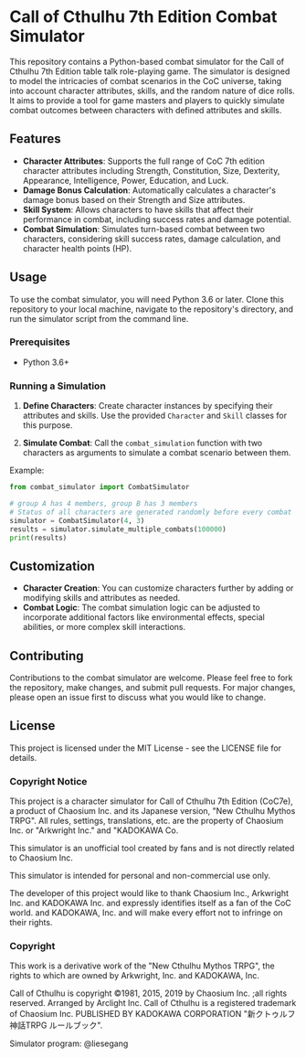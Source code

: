 # Call of Cthulhu 7th Edition Combat Simulator

This repository contains a Python-based combat simulator for the Call of Cthulhu 7th Edition table talk role-playing game. The simulator is designed to model the intricacies of combat scenarios in the CoC universe, taking into account character attributes, skills, and the random nature of dice rolls. It aims to provide a tool for game masters and players to quickly simulate combat outcomes between characters with defined attributes and skills.

## Features

- **Character Attributes**: Supports the full range of CoC 7th edition character attributes including Strength, Constitution, Size, Dexterity, Appearance, Intelligence, Power, Education, and Luck.
- **Damage Bonus Calculation**: Automatically calculates a character's damage bonus based on their Strength and Size attributes.
- **Skill System**: Allows characters to have skills that affect their performance in combat, including success rates and damage potential.
- **Combat Simulation**: Simulates turn-based combat between two characters, considering skill success rates, damage calculation, and character health points (HP).

## Usage

To use the combat simulator, you will need Python 3.6 or later. Clone this repository to your local machine, navigate to the repository's directory, and run the simulator script from the command line.

### Prerequisites

- Python 3.6+

### Running a Simulation

1. **Define Characters**: Create character instances by specifying their attributes and skills. Use the provided `Character` and `Skill` classes for this purpose.

2. **Simulate Combat**: Call the `combat_simulation` function with two characters as arguments to simulate a combat scenario between them.

Example:


```python
from combat_simulator import CombatSimulator

# group A has 4 members, group B has 3 members
# Status of all characters are generated randomly before every combat
simulator = CombatSimulator(4, 3)
results = simulator.simulate_multiple_combats(100000)
print(results)

```

## Customization

- **Character Creation**: You can customize characters further by adding or modifying skills and attributes as needed.
- **Combat Logic**: The combat simulation logic can be adjusted to incorporate additional factors like environmental effects, special abilities, or more complex skill interactions.

## Contributing

Contributions to the combat simulator are welcome. Please feel free to fork the repository, make changes, and submit pull requests. For major changes, please open an issue first to discuss what you would like to change.

## License

This project is licensed under the MIT License - see the LICENSE file for details.

### Copyright Notice

This project is a character simulator for Call of Cthulhu 7th Edition (CoC7e), a product of Chaosium Inc. and its Japanese version, "New Cthulhu Mythos TRPG". All rules, settings, translations, etc. are the property of Chaosium Inc. or "Arkwright Inc." and "KADOKAWA Co.

This simulator is an unofficial tool created by fans and is not directly related to Chaosium Inc.

This simulator is intended for personal and non-commercial use only.

The developer of this project would like to thank Chaosium Inc., Arkwright Inc. and KADOKAWA Inc. and expressly identifies itself as a fan of the CoC world. and KADOKAWA, Inc. and will make every effort not to infringe on their rights.

### Copyright

This work is a derivative work of the "New Cthulhu Mythos TRPG", the rights to which are owned by Arkwright, Inc. and KADOKAWA, Inc.

Call of Cthulhu is copyright ©1981, 2015, 2019 by Chaosium Inc. ;all rights reserved. Arranged by Arclight Inc.
Call of Cthulhu is a registered trademark of Chaosium Inc.
PUBLISHED BY KADOKAWA CORPORATION "新クトゥルフ神話TRPG ルールブック".

Simulator program: @liesegang